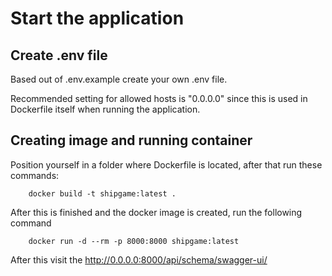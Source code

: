 # Start the application

## Create .env file

Based out of .env.example create your own .env file.

Recommended setting for allowed hosts is "0.0.0.0" since this is used in Dockerfile itself when running the application.

## Creating image and running container

Position yourself in a folder where Dockerfile is located, after that run these commands:

```$
    docker build -t shipgame:latest .
```

After this is finished and the docker image is created, run the following command

```$
    docker run -d --rm -p 8000:8000 shipgame:latest
```
After this visit the http://0.0.0.0:8000/api/schema/swagger-ui/

